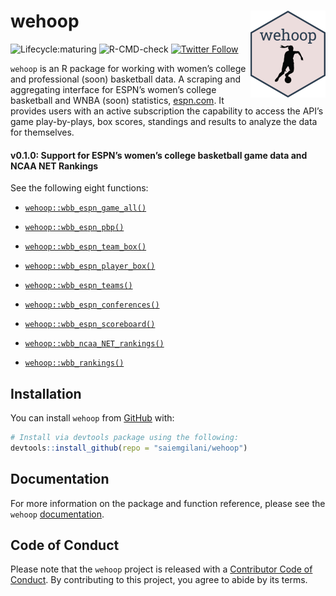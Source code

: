 
# wehoop <a href='http://saiemgilani.github.io/wehoop'><img src="man/figures/logo.png" align="right" height="139"/></a>

<!-- badges: start -->

![Lifecycle:maturing](https://img.shields.io/badge/lifecycle-experimental-orange.svg)
![R-CMD-check](https://github.com/saiemgilani/wehoop/workflows/R-CMD-check/badge.svg)
[![Twitter
Follow](https://img.shields.io/twitter/follow/saiemgilani?style=social)](https://twitter.com/saiemgilani)
<!-- badges: end -->

`wehoop` is an R package for working with women’s college and
professional (soon) basketball data. A scraping and aggregating
interface for ESPN’s women’s college basketball and WNBA (soon)
statistics, [espn.com](https://espn.com). It provides users with an
active subscription the capability to access the API’s game
play-by-plays, box scores, standings and results to analyze the data for
themselves.

#### v0.1.0: Support for ESPN’s women’s college basketball game data and NCAA NET Rankings

See the following eight functions:

  - [`wehoop::wbb_espn_game_all()`](https://saiemgilani.github.io/wehoop/reference/wbb_espn_game_all.html)

  - [`wehoop::wbb_espn_pbp()`](https://saiemgilani.github.io/wehoop/reference/wbb_espn_pbp.html)

  - [`wehoop::wbb_espn_team_box()`](https://saiemgilani.github.io/wehoop/reference/wbb_espn_team_box.html)

  - [`wehoop::wbb_espn_player_box()`](https://saiemgilani.github.io/wehoop/reference/wbb_espn_player_box.html)

  - [`wehoop::wbb_espn_teams()`](https://saiemgilani.github.io/wehoop/reference/wbb_espn_teams.html)

  - [`wehoop::wbb_espn_conferences()`](https://saiemgilani.github.io/wehoop/reference/wbb_espn_conferences.html)

  - [`wehoop::wbb_espn_scoreboard()`](https://saiemgilani.github.io/wehoop/reference/wbb_espn_scoreboard.html)

  - [`wehoop::wbb_ncaa_NET_rankings()`](https://saiemgilani.github.io/wehoop/reference/wbb_ncaa_NET_rankings.html)

  - [`wehoop::wbb_rankings()`](https://saiemgilani.github.io/wehoop/reference/wbb_rankings.html)

## Installation

You can install `wehoop` from
[GitHub](https://github.com/saiemgilani/wehoop) with:

``` r
# Install via devtools package using the following:
devtools::install_github(repo = "saiemgilani/wehoop")
```

## Documentation

For more information on the package and function reference, please see
the `wehoop` [documentation](https://saiemgilani.github.io/wehoop/).

## Code of Conduct

Please note that the `wehoop` project is released with a [Contributor
Code of
Conduct](https://contributor-covenant.org/version/2/0/CODE_OF_CONDUCT.html).
By contributing to this project, you agree to abide by its terms.
